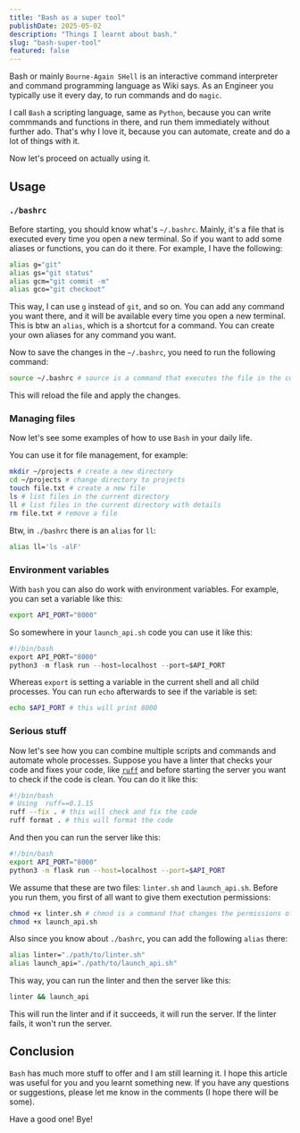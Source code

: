```yaml
---
title: "Bash as a super tool"
publishDate: 2025-05-02
description: "Things I learnt about bash."
slug: "bash-super-tool"
featured: false
---
```


Bash or mainly `Bourne-Again SHell` is an interactive command interpreter and command programming language as Wiki says. As an Engineer you typically use it every day, to run commands and do `magic`.

I call `Bash` a scripting language, same as `Python`, because you can write commmands and functions in there, and run them immediately without further ado. That's why I love it, because you can automate, create and do a lot of things with it.

Now let's proceed on actually using it.

## Usage

### `./bashrc`
Before starting, you should know what's `~/.bashrc`. Mainly, it's a file that is executed every time you open a new terminal. So if you want to add some aliases or functions, you can do it there. For example, I have the following:

```bash
alias g="git"
alias gs="git status"
alias gcm="git commit -m"
alias gco="git checkout"
```
This way, I can use `g` instead of `git`, and so on. You can add any command you want there, and it will be available every time you open a new terminal. This is btw an `alias`, which is a shortcut for a command. You can create your own aliases for any command you want.

Now to save the changes in the `~/.bashrc`, you need to run the following command:

```bash
source ~/.bashrc # source is a command that executes the file in the current shell
```
This will reload the file and apply the changes.

### Managing files
Now let's see some examples of how to use `Bash` in your daily life.

You can use it for file management, for example:

```bash
mkdir ~/projects # create a new directory
cd ~/projects # change directory to projects
touch file.txt # create a new file
ls # list files in the current directory
ll # list files in the current directory with details
rm file.txt # remove a file
```

Btw, in `./bashrc` there is an `alias` for `ll`:

```bash
alias ll='ls -alF'
```

### Environment variables

With `bash` you can also do work with environment variables. For example, you can set a variable like this:

```bash
export API_PORT="8000"
```

So somewhere in your `launch_api.sh` code you can use it like this:

```python
#!/bin/bash
export API_PORT="8000"
python3 -m flask run --host=localhost --port=$API_PORT
```

Whereas `export` is setting a variable in the current shell and all child processes. You can run `echo` afterwards to see if the variable is set:

```bash
echo $API_PORT # this will print 8000
```

### Serious stuff

Now let's see how you can combine multiple scripts and commands and automate whole processes.
Suppose you have a linter that checks your code and fixes your code, like [`ruff`](https://docs.astral.sh/ruff/) and before starting the server you want to check if the code is clean. You can do it like this:

```bash
#!/bin/bash
# Using  ruff==0.1.15
ruff --fix . # this will check and fix the code
ruff format . # this will format the code
```

And then you can run the server like this:

```bash
#!/bin/bash
export API_PORT="8000"
python3 -m flask run --host=localhost --port=$API_PORT
```

We assume that these are two files: `linter.sh` and `launch_api.sh`. Before you run them, you first of all want to give them exectution permissions:
```sh
chmod +x linter.sh # chmod is a command that changes the permissions of a file
chmod +x launch_api.sh
```

Also since you know about `./bashrc`, you can add the following `alias` there:

```bash
alias linter="./path/to/linter.sh"
alias launch_api="./path/to/launch_api.sh"
```
This way, you can run the linter and then the server like this:

```bash
linter && launch_api
```
This will run the linter and if it succeeds, it will run the server. If the linter fails, it won't run the server.

## Conclusion

`Bash` has much more stuff to offer and I am still learning it. I hope this article was useful for you and you learnt something new. If you have any questions or suggestions, please let me know in the comments (I hope there will be some).

Have a good one! Bye!